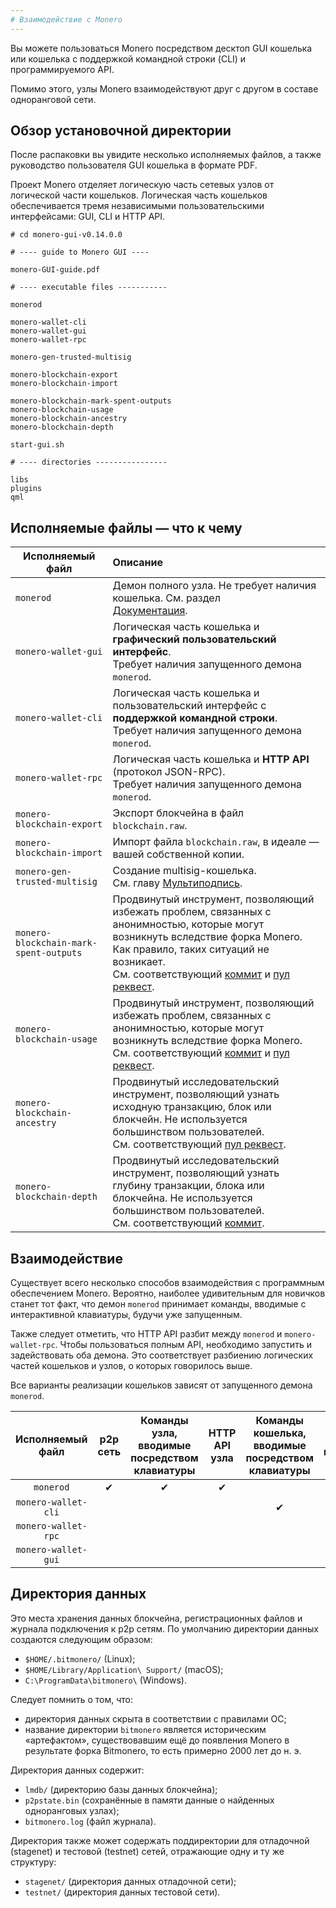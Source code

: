 ```yaml
---
# Взаимодействие с Monero
---
```


Вы можете пользоваться Monero посредством десктоп GUI кошелька или кошелька с поддержкой командной строки (CLI) и программируемого API.

Помимо этого, узлы Monero взаимодействуют друг с другом в составе одноранговой сети.

## Обзор установочной директории

После распаковки вы увидите несколько исполняемых файлов, а также руководство пользователя GUI кошелька в формате PDF.

Проект Monero отделяет логическую часть сетевых узлов от логической части кошельков. Логическая часть кошельков обеспечивается тремя независимыми пользовательскими интерфейсами: GUI, CLI и HTTP API.

```
# cd monero-gui-v0.14.0.0

# ---- guide to Monero GUI ----

monero-GUI-guide.pdf

# ---- executable files -----------

monerod

monero-wallet-cli
monero-wallet-gui
monero-wallet-rpc

monero-gen-trusted-multisig

monero-blockchain-export
monero-blockchain-import

monero-blockchain-mark-spent-outputs
monero-blockchain-usage
monero-blockchain-ancestry
monero-blockchain-depth

start-gui.sh

# ---- directories ----------------

libs
plugins
qml
```

## Исполняемые файлы — что к чему

| Исполняемый файл           | Описание  
| -------------------------- |:-----------------------------------------------------------------------------------------------------------------------------------
| `monerod`                  | Демон полного узла. Не требует наличия кошелька. См.  раздел <br />[Документация](/interacting/monerod.md).
| `monero-wallet-gui`        | Логическая часть кошелька и __графический пользовательский интерфейс__. <br />Требует наличия запущенного демона `monerod`.
| `monero-wallet-cli`        | Логическая часть кошелька и пользовательский интерфейс с __поддержкой командной строки__. <br />Требует наличия запущенного демона `monerod`.
| `monero-wallet-rpc`        | Логическая часть кошелька и __HTTP API__ (протокол JSON-RPC). <br />Требует наличия запущенного демона `monerod`.
| `monero-blockchain-export` | Экспорт блокчейна в файл `blockchain.raw`.
| `monero-blockchain-import` | Импорт файла `blockchain.raw`, в идеале — вашей собственной копии.
| `monero-gen-trusted-multisig`          | Создание multisig-кошелька. <br />См. главу [Мультиподпись](/multisignature/multisignature.md).
| `monero-blockchain-mark-spent-outputs` | Продвинутый инструмент, позволяющий избежать проблем, связанных с анонимностью, которые могут возникнуть вследствие форка Monero. Как правило, таких ситуаций не возникает. <br />См. соответствующий [коммит](https://github.com/monero-project/monero/commit/df6fad4c627b99a5c3e2b91b69a0a1cc77c4be14#diff-0410fba131d9a7024ed4dcf9fb4a4e07) и [пул реквест](https://github.com/monero-project/monero/pull/3322).
| `monero-blockchain-usage`              | Продвинутый инструмент, позволяющий избежать проблем, связанных с анонимностью, которые могут возникнуть вследствие форка Monero. <br />См. соответствующий [коммит](https://github.com/monero-project/monero/commit/0590f62ab64cf023d397b995072035986931a6b4) и [пул реквест](https://github.com/monero-project/monero/pull/3322).
| `monero-blockchain-ancestry`           | Продвинутый исследовательский инструмент, позволяющий узнать исходную транзакцию, блок или блокчейн. Не используется большинством пользователей. <br />См. соответствующий [пул реквест](https://github.com/monero-project/monero/pull/4147/files).
| `monero-blockchain-depth`              | Продвинутый исследовательский инструмент, позволяющий узнать глубину транзакции, блока или блокчейна. Не используется большинством пользователей. <br />См. соответствующий [коммит](https://github.com/monero-project/monero/commit/289880d82d3cb206a2cf4ae67d2deacdab43d4f4#diff-34abcc1a0c100efb273bf36fb95ebfa0).

## Взаимодействие

Существует всего несколько способов взаимодействия с программным обеспечением Monero.
Вероятно, наиболее удивительным для новичков станет тот факт, что демон `monerod` принимает команды, вводимые с интерактивной клавиатуры, будучи уже запущенным.

Также следует отметить, что HTTP API разбит между `monerod` и `monero-wallet-rpc`. Чтобы пользоваться полным API, необходимо запустить и задействовать оба демона. Это соответствует разбиению логических частей кошельков и узлов, о которых говорилось выше.

Все варианты реализации кошельков зависят от запущенного демона `monerod`.

| Исполняемый файл           | p2p сеть            | Команды узла, вводимые посредством клавиатуры | HTTP API узла | Команды кошелька, вводимые посредством клавиатуры | HTTP API кошелька | Использование кошелька посредством GUI |
|:--------------------------:|:-------------------:|:---------------------------------------------:|:-------------:|:-------------------------------------------------:|:-----------------:|:--------------------------------------:|
| `monerod`                  | ✔                   | ✔                                             | ✔             |                                                   |                   |                                        |
| `monero-wallet-cli`        |                     |                                               |               | ✔                                                 |                   |                                        |
| `monero-wallet-rpc`        |                     |                                               |               |                                                   | ✔                 |                                        |
| `monero-wallet-gui`        |                     |                                               |               |                                                   |                   | ✔                                      |

## Директория данных

Это места хранения данных блокчейна, регистрационных файлов и журнала подключения к p2p сетям.
По умолчанию директории данных создаются следующим образом:

* `$HOME/.bitmonero/` (Linux);
* `$HOME/Library/Application\ Support/` (macOS);
* `C:\ProgramData\bitmonero\` (Windows).

Следует помнить о том, что:

* директория данных скрыта в соответствии с правилами ОС;
* название директории `bitmonero` является историческим «артефактом», существовавшим ещё до появления Monero в результате форка Bitmonero, то есть примерно 2000 лет до н. э.

Директория данных содержит:

* `lmdb/` (директорию базы данных блокчейна);
* `p2pstate.bin` (сохранённые в памяти данные о найденных одноранговых узлах);
* `bitmonero.log` (файл журнала).

Директория также может содержать поддиректории для отладочной (stagenet) и тестовой (testnet) сетей, отражающие одну и ту же структуру:

* `stagenet/` (директория данных отладочной сети);
* `testnet/` (директория данных тестовой сети).
